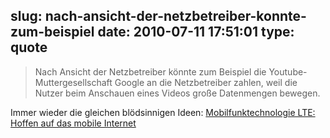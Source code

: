 slug: nach-ansicht-der-netzbetreiber-konnte-zum-beispiel
date: 2010-07-11 17:51:01
type: quote
---

> Nach Ansicht der Netzbetreiber könnte zum Beispiel die Youtube-Muttergesellschaft Google an die Netzbetreiber zahlen, weil die Nutzer beim Anschauen eines Videos große Datenmengen bewegen.

Immer wieder die gleichen blödsinnigen Ideen: [Mobilfunktechnologie LTE: Hoffen auf das mobile Internet](http://www.faz.net/s/Rub4C34FD0B1A7E46B88B0653D6358499FF/Doc~E5FA643D3CAA8437DAD4BDDE627ABD719~ATpl~Ecommon~Scontent.html)
